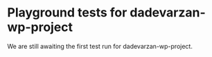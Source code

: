 # Playground tests for dadevarzan-wp-project
We are still awaiting the first test run for dadevarzan-wp-project.
